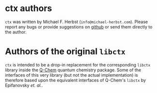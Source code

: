 ctx authors
===========

``ctx`` was written by Michael F. Herbst (``info@michael-herbst.com``).
Please report any bugs or provide suggestions
on [github](https://github.com/mfherbst/ctx.git) or send them directly
to the author.

Authors of the original ``libctx``
==================================
``ctx`` is intended to be a drop-in replacement for the corresponding
``libctx`` library inside the [Q-Chem](http://www.q-chem.com/) quantum
chemistry package. Some of the interfaces of this very library (but not the
actual implementation) is therefore based upon the equivalent interfaces
of Q-Chem's ``libctx`` by Epifanovsky *et. al.*.
